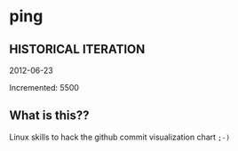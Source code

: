 # ping

## HISTORICAL ITERATION
2012-06-23

Incremented: 5500

## What is this?? 
Linux skills to hack the github commit visualization chart `;-)`
